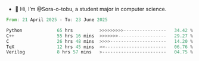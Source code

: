 - 👋 Hi, I’m @Sora-o-tobu, a student major in computer science.

<!--START_SECTION:waka-->

```rust
From: 21 April 2025 - To: 23 June 2025

Python             65 hrs          >>>>>>>>>----------------   34.42 %
C++                55 hrs 16 mins  >>>>>>>------------------   29.27 %
C                  26 hrs 48 mins  >>>>---------------------   14.20 %
TeX                12 hrs 45 mins  >>-----------------------   06.76 %
Verilog            8 hrs 57 mins   >------------------------   04.75 %
```

<!--END_SECTION:waka-->

<!---
<img align='center' src='https://raw.githubusercontent.com/Sora-o-tobu/Sora-o-tobu/main/OneLastSora.png' width='410px'>
--->
<!---
Sora-o-tobu/Sora-o-tobu is a ✨ special ✨ repository because its `README.md` (this file) appears on your GitHub profile.
You can click the Preview link to take a look at your changes.
--->
